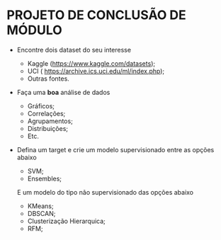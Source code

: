 # PROJETO DE CONCLUSÃO DE MÓDULO

- Encontre dois dataset do seu interesse
    - Kaggle (https://www.kaggle.com/datasets);
    - UCI ( https://archive.ics.uci.edu/ml/index.php);
    - Outras fontes.
   
- Faça uma <b>boa</b> análise de dados
    - Gráficos;
    - Correlações;
    - Agrupamentos;
    - Distribuições;
    - Etc.
    
- Defina um target e crie um modelo supervisionado entre as opções abaixo
    - SVM;
    - Ensembles;
    
    E um modelo do tipo não supervisionado das opções abaixo
    
    - KMeans;
    - DBSCAN;
    - Clusterização Hierarquica;
    - RFM;
